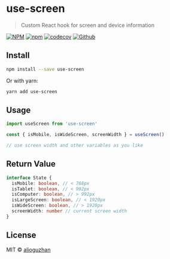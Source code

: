 # use-screen

> Custom React hook for screen and device information


[![NPM](https://img.shields.io/npm/v/use-screen.svg)](https://www.npmjs.com/package/use-screen)
[![npm](https://img.shields.io/npm/dm/use-screen.svg)](https://www.npmjs.com/package/react-editext)
[![codecov](https://codecov.io/gh/alioguzhan/use-screen/branch/master/graph/badge.svg?token=htwLgAlLBc)](https://codecov.io/gh/alioguzhan/use-screen)
[![Github](https://github.com/alioguzhan/use-screen/workflows/build/badge.svg)](https://github.com/alioguzhan/use-screen/actions)

## Install

```bash
npm install --save use-screen
```

Or with yarn:

```bash
yarn add use-screen
```

## Usage

```js
import useScreen from 'use-screen'

const { isMobile, isWideScreen, screenWidth } = useScreen()

// use screen width and other variables as you like
```

## Return Value

```ts
interface State {
  isMobile: boolean, // < 768px
  isTablet: boolean, // < 992px
  isComputer: boolean, // > 992px
  isLargeScreen: boolean, // < 1920px
  isWideScreen: boolean, // > 1920px
  screenWidth: number // current screen width
}
```

## License

MIT © [alioguzhan](https://github.com/alioguzhan)
